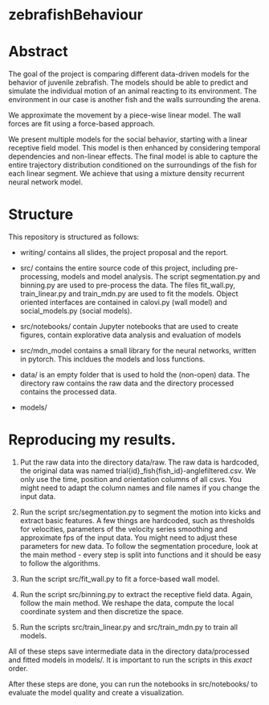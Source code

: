 # zebrafishBehaviour
# Abstract
The goal of the project is comparing different data-driven models for the behavior of juvenile zebrafish.
The models should be able to predict and simulate the individual motion of an animal reacting to its environment.
The environment in our case is another fish and the walls surrounding the arena.

We approximate the movement by a piece-wise linear model.
The wall forces are fit using a force-based approach.

We present multiple models for the social behavior, starting with a linear receptive field model.
This model is then enhanced by considering temporal dependencies and non-linear effects.
The final model is able to capture the entire trajectory distribution conditioned on the surroundings of the fish for each linear segment.
We achieve that using a mixture density recurrent neural network model.

# Structure
This repository is structured as follows:
- writing/
contains all slides, the project proposal and the report.

- src/
contains the entire source code of this project, including pre-processing, models and model analysis.
The script segmentation.py and binning.py are used to pre-process the data.
The files fit_wall.py, train_linear.py and train_mdn.py are used to fit the models.
Object oriented interfaces are contained in calovi.py (wall model) and social_models.py (social models).

- src/notebooks/
contain Jupyter notebooks that are used to create figures, contain explorative data analysis and evaluation of models

- src/mdn_model
contains a small library for the neural networks, written in pytorch.
This incldues the models and loss functions.

- data/
is an empty folder that is used to hold the (non-open) data.
The directory raw contains the raw data and the directory processed contains the processed data.

- models/


# Reproducing my results.
1. Put the raw data into the directory data/raw.
The raw data is hardcoded, the original data was named trial{id}_fish{fish_id}-anglefiltered.csv.
We only use the time, position and orientation columns of all csvs.
You might need to adapt the column names and file names if you change the input data.

2. Run the script src/segmentation.py to segment the motion into kicks and extract basic features.
A few things are hardcoded, such as thresholds for velocities, parameters of the velocity series smoothing and approximate fps of the input data.
You might need to adjust these parameters for new data.
To follow the segmentation procedure, look at the main method - every step is split into functions and it should be easy to follow the algorithms.

3. Run the script src/fit_wall.py to fit a force-based wall model.

4. Run the script src/binning.py to extract the receptive field data.
Again, follow the main method.
We reshape the data, compute the local coordinate system and then discretize the space.

5. Run the scripts src/train_linear.py and src/train_mdn.py to train all models.

All of these steps save intermediate data in the directory data/processed and fitted models in models/.
It is important to run the scripts in this *exact* order.

After these steps are done, you can run the notebooks in src/notebooks/ to evaluate the model quality and create a visualization.
